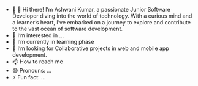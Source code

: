 - 👋 👋 Hi there! I’m Ashwani Kumar, a passionate Junior Software Developer diving into the world of technology. With a curious mind and a learner’s heart, I’ve embarked on a journey to explore and contribute to the vast ocean of software development.
- 👀 I’m interested in ...
- 🌱 I’m currently in learning phase
- 💞️ I’m looking for Collaborative projects in web and mobile app development.
- 📫 How to reach me 
- 😄 Pronouns: ...
- ⚡ Fun fact: ...

<!---
ashwanikumar23/ashwanikumar23 is a ✨ special ✨ repository because its `README.md` (this file) appears on your GitHub profile.
You can click the Preview link to take a look at your changes.
--->
